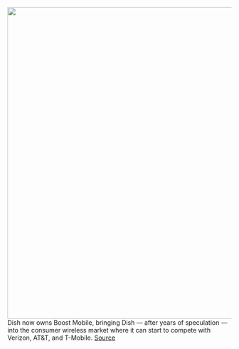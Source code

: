 <img src='https://cdn.vox-cdn.com/thumbor/dmIZvokQfIgTbyz7XxEDJu3mkSE=/0x0:1020x680/1200x800/filters:focal(524x246:686x408)/cdn.vox-cdn.com/uploads/chorus_image/image/67005483/20130110-625A1539VERGE.1419979333.5.jpg' width='700px' /><br/>
Dish now owns Boost Mobile, bringing Dish — after years of speculation — into the consumer wireless market where it can start to compete with Verizon, AT&T, and T-Mobile.
<a href='https://www.theverge.com/2020/7/1/21309968/dish-boost-sprint-tmobile-acquisition-spinoff-closes-prepaid'> Source <a/>
